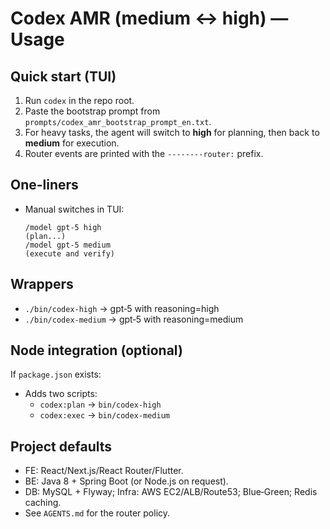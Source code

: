# Codex AMR (medium ↔ high) — Usage

## Quick start (TUI)
1. Run `codex` in the repo root.
2. Paste the bootstrap prompt from `prompts/codex_amr_bootstrap_prompt_en.txt`.
3. For heavy tasks, the agent will switch to **high** for planning, then back to **medium** for execution.
4. Router events are printed with the `--------router:` prefix.

## One-liners
- Manual switches in TUI:
  ```
  /model gpt-5 high
  (plan...)
  /model gpt-5 medium
  (execute and verify)
  ```

## Wrappers
- `./bin/codex-high`  → gpt‑5 with reasoning=high
- `./bin/codex-medium` → gpt‑5 with reasoning=medium

## Node integration (optional)
If `package.json` exists:
- Adds two scripts:
  - `codex:plan` → `bin/codex-high`
  - `codex:exec` → `bin/codex-medium`

## Project defaults
- FE: React/Next.js/React Router/Flutter.
- BE: Java 8 + Spring Boot (or Node.js on request).
- DB: MySQL + Flyway; Infra: AWS EC2/ALB/Route53; Blue‑Green; Redis caching.
- See `AGENTS.md` for the router policy.
